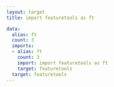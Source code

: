```yaml
---
layout: target
title: import featuretools as ft

data:
  alias: ft
  count: 3
  imports:
  - alias: ft
    count: 3
    import: import featuretools as ft
    target: featuretools
  target: featuretools
---
```

